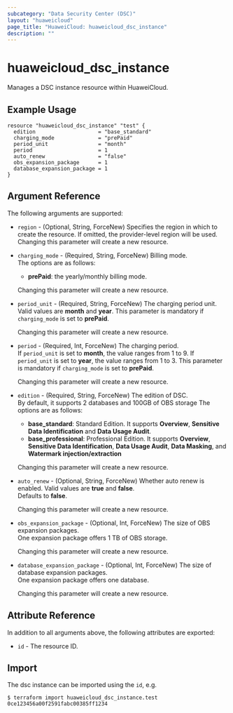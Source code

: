 ```yaml
---
subcategory: "Data Security Center (DSC)"
layout: "huaweicloud"
page_title: "HuaweiCloud: huaweicloud_dsc_instance"
description: ""
---
```


# huaweicloud_dsc_instance

Manages a DSC instance resource within HuaweiCloud.  

## Example Usage

```hcl
resource "huaweicloud_dsc_instance" "test" {
  edition                    = "base_standard"
  charging_mode              = "prePaid"
  period_unit                = "month"
  period                     = 1
  auto_renew                 = "false"
  obs_expansion_package      = 1
  database_expansion_package = 1
}
```

## Argument Reference

The following arguments are supported:

* `region` - (Optional, String, ForceNew) Specifies the region in which to create the resource.
  If omitted, the provider-level region will be used. Changing this parameter will create a new resource.

* `charging_mode` - (Required, String, ForceNew) Billing mode.  
  The options are as follows:
    + **prePaid**: the yearly/monthly billing mode.

  Changing this parameter will create a new resource.

* `period_unit` - (Required, String, ForceNew) The charging period unit.  
  Valid values are **month** and **year**. This parameter is mandatory if `charging_mode` is set to **prePaid**.

  Changing this parameter will create a new resource.

* `period` - (Required, Int, ForceNew) The charging period.  
  If `period_unit` is set to **month**, the value ranges from 1 to 9.
  If `period_unit` is set to **year**, the value ranges from 1 to 3.
  This parameter is mandatory if `charging_mode` is set to **prePaid**.

  Changing this parameter will create a new resource.

* `edition` - (Required, String, ForceNew) The edition of DSC.  
  By default, it supports 2 databases and 100GB of OBS storage
  The options are as follows:
    + **base_standard**: Standard Edition.
      It supports **Overview**, **Sensitive Data Identification** and **Data Usage Audit**.
    + **base_professional**: Professional Edition.
      It supports **Overview**, **Sensitive Data Identification**, **Data Usage Audit**, **Data Masking**,
      and **Watermark injection/extraction**

  Changing this parameter will create a new resource.

* `auto_renew` - (Optional, String, ForceNew) Whether auto renew is enabled. Valid values are **true** and **false**.  
  Defaults to **false**.  

  Changing this parameter will create a new resource.

* `obs_expansion_package` - (Optional, Int, ForceNew) The size of OBS expansion packages.  
  One expansion package offers 1 TB of OBS storage.

  Changing this parameter will create a new resource.

* `database_expansion_package` - (Optional, Int, ForceNew) The size of database expansion packages.  
  One expansion package offers one database.

  Changing this parameter will create a new resource.

## Attribute Reference

In addition to all arguments above, the following attributes are exported:

* `id` - The resource ID.

## Import

The dsc instance can be imported using the `id`, e.g.

```
$ terraform import huaweicloud_dsc_instance.test 0ce123456a00f2591fabc00385ff1234
```
